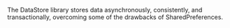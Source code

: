 The DataStore library stores data asynchronously, consistently, and transactionally, overcoming some of the drawbacks of SharedPreferences. 
